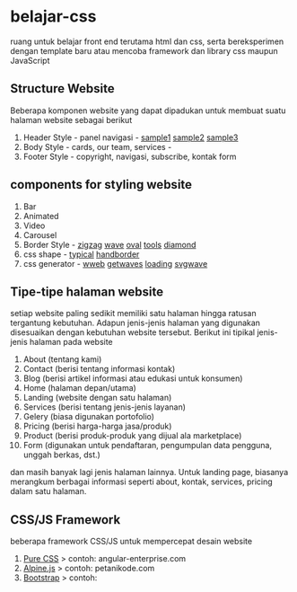 # belajar-css
ruang untuk belajar front end terutama html dan css, serta bereksperimen dengan template baru atau mencoba framework dan library css maupun JavaScript

## Structure Website
Beberapa komponen website yang dapat dipadukan untuk membuat suatu halaman website sebagai berikut
1. Header Style - panel navigasi - [sample1](https://www.web-eau.net/blog/examples-header-bootstrap) [sample2](https://css-tricks.com/creating-non-rectangular-headers/) [sample3](https://plantpot.works/1128)
2. Body Style - cards, our team, services - 
3. Footer Style - copyright, navigasi, subscribe, kontak form 

## components for styling website
1. Bar 
2. Animated
3. Video
4. Carousel
5. Border Style - [zigzag](https://codepen.io/AndreiDodu/pen/gziqn) [wave](https://smooth.ie/blogs/news/svg-wavey-transitions-between-sections) [oval](https://9elements.com/blog/css-border-radius/) [tools](https://www.shapedivider.app/) [diamond](https://stackoverflow.com/questions/49779519/css-diamond-triangle-shaped-divider-line-border)
6. css shape - [typical](https://css-tricks.com/the-shapes-of-css/) [handborder](https://codepen.io/tmrDevelops/pen/VeRvKX)
7. css generator - [wweb](https://wweb.dev/) [getwaves](https://getwaves.io/) [loading](https://loading.io/) [svgwave](https://svgwave.in/)

## Tipe-tipe halaman website
setiap website paling sedikit memiliki satu halaman hingga ratusan tergantung kebutuhan. Adapun jenis-jenis halaman
yang digunakan disesuaikan dengan kebutuhan website tersebut. Berikut ini tipikal jenis-jenis halaman pada website

1. About (tentang kami)
2. Contact (berisi tentang informasi kontak)
3. Blog (berisi artikel informasi atau edukasi untuk konsumen)
4. Home (halaman depan/utama)
5. Landing (website dengan satu halaman)
6. Services (berisi tentang jenis-jenis layanan)
7. Gelery (biasa digunakan portofolio)
8. Pricing (berisi harga-harga jasa/produk)
9. Product (berisi produk-produk yang dijual ala marketplace)
10. Form (digunakan untuk pendaftaran, pengumpulan data pengguna, unggah berkas, dst.)

dan masih banyak lagi jenis halaman lainnya. Untuk landing page, biasanya merangkum berbagai informasi seperti
about, kontak, services, pricing dalam satu halaman.

## CSS/JS Framework
beberapa framework CSS/JS untuk mempercepat desain website
1. [Pure CSS](https://purecss.io/) > contoh: angular-enterprise.com
2. [Alpine.js](https://github.com/alpinejs/alpine) > contoh: petanikode.com
3. [Bootstrap](https://getbootstrap.com/) > contoh: 
